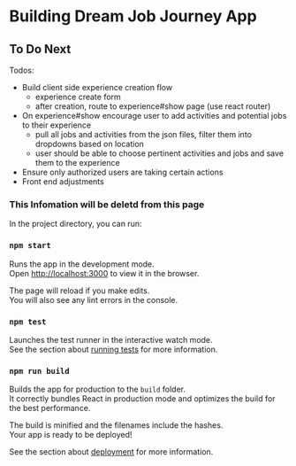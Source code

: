 # Building Dream Job Journey App

## To Do Next
Todos:
 - Build client side experience creation flow
   - experience create form
   - after creation, route to experience#show page (use react router)
 - On experience#show encourage user to add activities and potential jobs to their experience
   - pull all jobs and activities from the json files, filter them into dropdowns based on location
   - user should be able to choose pertinent activities and jobs and save them to the experience
 - Ensure only authorized users are taking certain actions
 - Front end adjustments




### This Infomation will be deletd from this page
In the project directory, you can run:

### `npm start`

Runs the app in the development mode.<br />
Open [http://localhost:3000](http://localhost:3000) to view it in the browser.

The page will reload if you make edits.<br />
You will also see any lint errors in the console.

### `npm test`

Launches the test runner in the interactive watch mode.<br />
See the section about [running tests](https://facebook.github.io/create-react-app/docs/running-tests) for more information.

### `npm run build`

Builds the app for production to the `build` folder.<br />
It correctly bundles React in production mode and optimizes the build for the best performance.

The build is minified and the filenames include the hashes.<br />
Your app is ready to be deployed!

See the section about [deployment](https://facebook.github.io/create-react-app/docs/deployment) for more information.

